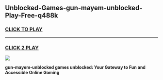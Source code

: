 
## Unblocked-Games-gun-mayem-unblocked-Play-Free-q488k
<h3>
<a href="https://premium76.site?title=gun-mayem-unblocked&ref=18A1">CLICK TO PLAY</a></h3>
<hr>

<h3>
<a href="https://premium76.site?title=gun-mayem-unblocked&ref=18A1">CLICK 2 PLAY</a>
  
</h3>

<a href="https://premium76.site?title=gun-mayem-unblocked&ref=18A1"><img src="https://clearcache.store/games.png"></a>


**gun-mayem-unblocked games unblocked: Your Gateway to Fun and Accessible Online Gaming**

